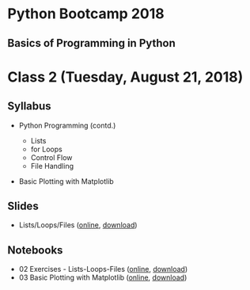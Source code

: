 # Python Bootcamp 2018

## Basics of Programming in Python

Class 2 (Tuesday, August 21, 2018)
=================================

Syllabus
------
- Python Programming (contd.)
   - Lists
   - for Loops
   - Control Flow
   - File Handling

- Basic Plotting with Matplotlib

Slides
------
  - Lists/Loops/Files ([online](https://www.slideshare.net/secret/vzAxLmjtJql0to), [download](slides/03%20Lists_Loops_Files.pptx))
  
Notebooks
---------
  - 02 Exercises - Lists-Loops-Files ([online](https://hub.mybinder.org/user/vineetbansal-python-bootcamp-zn79poxk/notebooks/notebooks/02%20Exercises%20-%20Lists-Loops-Files.ipynb), [download](notebooks/02%20Exercises%20-%20Lists-Loops-Files.ipynb))
  - 03 Basic Plotting with Matplotlib ([online](https://hub.mybinder.org/user/vineetbansal-python-bootcamp-zn79poxk/notebooks/notebooks/03%20Basic%20Plotting%20with%20Matplotlib.ipynb), [download](notebooks/03%20Basic%20Plotting%20with%20Matplotlib.ipynb))
